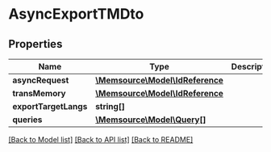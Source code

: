 # AsyncExportTMDto

## Properties
Name | Type | Description | Notes
------------ | ------------- | ------------- | -------------
**asyncRequest** | [**\Memsource\Model\IdReference**](IdReference.md) |  | [optional] 
**transMemory** | [**\Memsource\Model\IdReference**](IdReference.md) |  | [optional] 
**exportTargetLangs** | **string[]** |  | [optional] 
**queries** | [**\Memsource\Model\Query[]**](Query.md) |  | [optional] 

[[Back to Model list]](../README.md#documentation-for-models) [[Back to API list]](../README.md#documentation-for-api-endpoints) [[Back to README]](../README.md)



